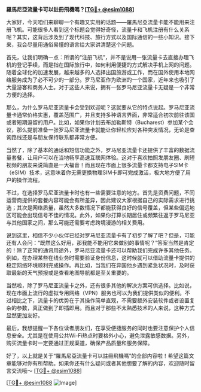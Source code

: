 **羅馬尼亞流量卡可以註冊飛機嗎？[[TG💪+ @esim1088](https://t.me/s/esim1088)]**

大家好，今天咱们来聊聊一个有趣又实用的话题——羅馬尼亞流量卡能不能用来注册飞机。可能很多人看到这个标题会觉得好奇怪，流量卡和飞机注册有什么关系呢？其实，这背后涉及到了现代科技、旅行方式以及国际通信的一些小知识。接下来，我会尽量用通俗易懂的语言给大家讲清楚这个问题。

首先，让我们明确一点：所谓的“注册飞机”，并不是说用一张流量卡去直接办理飞机的登记手续，而是指在国际旅行中，如何利用便捷的方式解决手机上网的问题。随着全球化的加速发展，越来越多的人选择出国旅游或工作，而在国外使用本地网络服务成为了必不可少的一部分。罗马尼亚作为欧洲的一个国家，近年来也吸引了大量游客和商务人士。对于这些人来说，拥有一张罗马尼亚流量卡无疑是一个非常方便的选择。

那么，为什么罗马尼亚流量卡会受到欢迎呢？这就要从它的特点说起。罗马尼亚流量卡通常价格实惠，覆盖范围广，并且支持多种语言界面，非常适合初次前往该国或者短期逗留的用户。比如，如果你计划去布加勒斯特（Bucharest）参加某个会议，那么提前准备一张罗马尼亚流量卡就能让你轻松应对各种突发情况，无论是查询路线还是与朋友保持联系都非常方便。

当然了，除了基本的通话和短信功能之外，罗马尼亚流量卡还提供了丰富的数据流量套餐，让用户可以在当地畅享高速互联网体验。这对于喜欢拍照发朋友圈、刷短视频的朋友来说简直是一大福音！而且现在市面上很多流量卡都支持电子SIM卡（eSIM）技术，这意味着你无需更换物理SIM卡即可完成激活，极大地方便了用户的操作流程。

不过，在选择罗马尼亚流量卡时也有一些需要注意的地方。首先是资费问题，不同运营商提供的套餐内容可能会有所差异，因此建议大家根据自己的实际需求进行挑选；其次是网络质量，虽然大多数情况下都能获得良好的信号覆盖，但某些偏远地区可能会出现信号不佳的情况。此外，如果你打算长期居住或频繁往返于罗马尼亚与其他国家之间，那么可能还需要考虑跨境漫游的相关费用。

说到这里，相信不少小伙伴已经对罗马尼亚流量卡有了初步了解了吧？但是，可能还有人会问：“既然这么好用，那我能不能用它来做别的事情呢？”答案当然是肯定的！除了正常的通讯用途外，罗马尼亚流量卡还可以帮助我们完成许多其他任务。例如，在办理某些在线业务时需要验证身份信息，这时候就可以借助流量卡提供的稳定网络环境顺利完成操作。再比如，当我们在异国他乡遇到紧急状况时，及时获取最新的天气预报或是查看地图导航都是至关重要的。

当然啦，除了罗马尼亚流量卡之外，还有很多其他的解决方案可供选择。比如说，现在市面上流行的虚拟专用网络（VPN）服务也可以为我们提供类似的便利。不过相比之下，流量卡的优势在于其操作简单直观，不需要额外安装软件或者设置复杂的参数，真正做到了即插即用。而且对于那些不太熟悉技术的人来说，这种方式显然更加友好。

最后，我想提醒一下各位读者朋友们，在享受便捷服务的同时也要注意保护个人信息安全。尤其是在使用公共Wi-Fi热点时要格外小心，避免泄露敏感数据。另外，购买流量卡时一定要通过正规渠道，确保产品质量和服务保障。

好了，以上就是关于“羅馬尼亞流量卡可以註冊飛機嗎”的全部内容啦！希望这篇文章能够对你有所帮助。如果你还有什么疑问或者其他想要了解的内容，欢迎随时留言交流哦～ [[TG💪+ @esim1088](https://t.me/s/esim1088)] 

[[TG💪+ @esim1088](https://t.me/s/esim1088) ![Image](https://i.postimg.cc/4NQfJmqS/Snipaste-2025-05-13-00-14-12.png)]